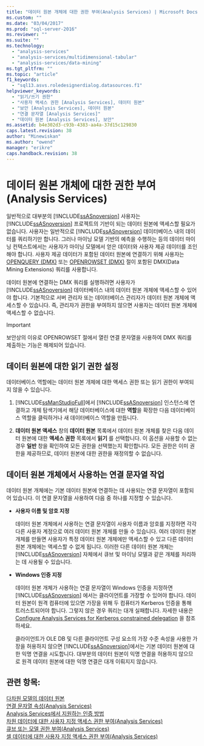 ```yaml
---
title: "데이터 원본 개체에 대한 권한 부여(Analysis Services) | Microsoft Docs"
ms.custom: ""
ms.date: "03/04/2017"
ms.prod: "sql-server-2016"
ms.reviewer: ""
ms.suite: ""
ms.technology: 
  - "analysis-services"
  - "analysis-services/multidimensional-tabular"
  - "analysis-services/data-mining"
ms.tgt_pltfrm: ""
ms.topic: "article"
f1_keywords: 
  - "sql13.asvs.roledesignerdialog.datasources.f1"
helpviewer_keywords: 
  - "읽기/쓰기 권한"
  - "사용자 액세스 권한 [Analysis Services], 데이터 원본"
  - "보안 [Analysis Services], 데이터 원본"
  - "연결 문자열 [Analysis Services]"
  - "데이터 원본 [Analysis Services], 보안"
ms.assetid: b4e302d3-c93b-4383-aa4a-37d15c129830
caps.latest.revision: 38
author: "Minewiskan"
ms.author: "owend"
manager: "erikre"
caps.handback.revision: 38
---
```

# 데이터 원본 개체에 대한 권한 부여(Analysis Services)
  일반적으로 대부분의 [!INCLUDE[ssASnoversion](../../includes/ssasnoversion-md.md)] 사용자는 [!INCLUDE[ssASnoversion](../../includes/ssasnoversion-md.md)] 프로젝트의 기반이 되는 데이터 원본에 액세스할 필요가 없습니다. 사용자는 일반적으로 [!INCLUDE[ssASnoversion](../../includes/ssasnoversion-md.md)] 데이터베이스 내의 데이터를 쿼리하기만 합니다. 그러나 마이닝 모델 기반의 예측을 수행하는 등의 데이터 마이닝 컨텍스트에서는 사용자가 마이닝 모델에서 얻은 데이터와 사용자 제공 데이터를 조인해야 합니다. 사용자 제공 데이터가 포함된 데이터 원본에 연결하기 위해 사용자는 [OPENQUERY &#40;DMX&#41;](../Topic/OPENQUERY%20\(DMX\).md) 또는 [OPENROWSET &#40;DMX&#41;](../Topic/OPENROWSET%20\(DMX\).md) 절이 포함된 DMX(Data Mining Extensions) 쿼리를 사용합니다.  
  
 데이터 원본에 연결하는 DMX 쿼리를 실행하려면 사용자가 [!INCLUDE[ssASnoversion](../../includes/ssasnoversion-md.md)] 데이터베이스 내의 데이터 원본 개체에 액세스할 수 있어야 합니다. 기본적으로 서버 관리자 또는 데이터베이스 관리자가 데이터 원본 개체에 액세스할 수 있습니다. 즉, 관리자가 권한을 부여하지 않으면 사용자는 데이터 원본 개체에 액세스할 수 없습니다.  
  
> [!IMPORTANT]  
>  보안상의 이유로 OPENROWSET 절에서 열린 연결 문자열을 사용하여 DMX 쿼리를 제출하는 기능은 해제되어 있습니다.  
  
## 데이터 원본에 대한 읽기 권한 설정  
 데이터베이스 역할에는 데이터 원본 개체에 대한 액세스 권한 또는 읽기 권한이 부여되지 않을 수 있습니다.  
  
1.  [!INCLUDE[ssManStudioFull](../../includes/ssmanstudiofull-md.md)]에서 [!INCLUDE[ssASnoversion](../../includes/ssasnoversion-md.md)] 인스턴스에 연결하고 개체 탐색기에서 해당 데이터베이스에 대한 **역할**을 확장한 다음 데이터베이스 역할을 클릭하거나 새 데이터베이스 역할을 만듭니다.  
  
2.  **데이터 원본 액세스** 창의 **데이터 원본** 목록에서 데이터 원본 개체를 찾은 다음 데이터 원본에 대한 **액세스 권한** 목록에서 **읽기** 를 선택합니다. 이 옵션을 사용할 수 없는 경우 **일반** 창을 확인하여 모든 권한을 선택했는지 확인합니다. 모든 권한은 이미 권한을 제공하므로, 데이터 원본에 대한 권한을 재정의할 수 없습니다.  
  
## 데이터 원본 개체에서 사용하는 연결 문자열 작업  
 데이터 원본 개체에는 기본 데이터 원본에 연결하는 데 사용되는 연결 문자열이 포함되어 있습니다. 이 연결 문자열을 사용하여 다음 중 하나를 지정할 수 있습니다.  
  
-   **사용자 이름 및 암호 지정**  
  
     데이터 원본 개체에서 사용하는 연결 문자열이 사용자 이름과 암호를 지정하면 각각 다른 사용자 계정으로 여러 데이터 원본 개체를 만들 수 있습니다. 여러 데이터 원본 개체를 만들면 사용자가 특정 데이터 원본 개체에만 액세스할 수 있고 다른 데이터 원본 개체에는 액세스할 수 없게 됩니다. 이러한 다른 데이터 원본 개체는 [!INCLUDE[ssASnoversion](../../includes/ssasnoversion-md.md)] 자체에서 큐브 및 마이닝 모델과 같은 개체를 처리하는 데 사용될 수 있습니다.  
  
-   **Windows 인증 지정**  
  
     데이터 원본 개체가 사용하는 연결 문자열이 Windows 인증을 지정하면 [!INCLUDE[ssASnoversion](../../includes/ssasnoversion-md.md)] 에서는 클라이언트를 가장할 수 있어야 합니다. 데이터 원본이 원격 컴퓨터에 있으면 가장을 위해 두 컴퓨터가 Kerberos 인증을 통해 트러스트되어야 합니다. 그렇지 않은 경우 쿼리는 대개 실패합니다. 자세한 내용은 [Configure Analysis Services for Kerberos constrained delegation](../../analysis-services/instances/configure-analysis-services-for-kerberos-constrained-delegation.md) 을 참조하세요.  
  
     클라이언트가 OLE DB 및 다른 클라이언트 구성 요소의 가장 수준 속성을 사용한 가장을 허용하지 않으면 [!INCLUDE[ssASnoversion](../../includes/ssasnoversion-md.md)]에서는 기본 데이터 원본에 대한 익명 연결을 시도합니다. 대부분의 데이터 원본이 익명 연결을 허용하지 않으므로 원격 데이터 원본에 대한 익명 연결은 대개 이뤄지지 않습니다.  
  
## 관련 항목:  
 [다차원 모델의 데이터 원본](../../analysis-services/multidimensional-models/data-sources-in-multidimensional-models.md)   
 [연결 문자열 속성&#40;Analysis Services&#41;](../../analysis-services/instances/connection-string-properties-analysis-services.md)   
 [Analysis Services에서 지원하는 인증 방법](../../analysis-services/instances/authentication-methodologies-supported-by-analysis-services.md)   
 [차원 데이터에 대한 사용자 지정 액세스 권한 부여&#40;Analysis Services&#41;](../../analysis-services/multidimensional-models/grant-custom-access-to-dimension-data-analysis-services.md)   
 [큐브 또는 모델 권한 부여&#40;Analysis Services&#41;](../../analysis-services/multidimensional-models/grant-cube-or-model-permissions-analysis-services.md)   
 [셀 데이터에 대한 사용자 지정 액세스 권한 부여&#40;Analysis Services&#41;](../../analysis-services/multidimensional-models/grant-custom-access-to-cell-data-analysis-services.md)  
  
  